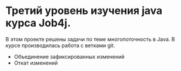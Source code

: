 # Третий уровень изучения java курса Job4j.
В этом проекте решены задачи по теме многопоточность в Java.
В курсе производилась работа с ветками git.
* Объединение зафиксированных изменений
* Откат изменений

